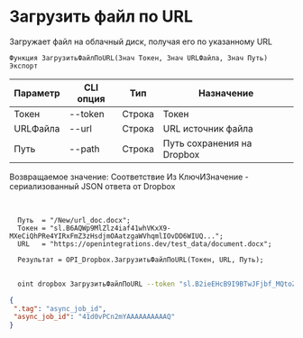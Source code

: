 ﻿---
sidebar_position: 5
---

# Загрузить файл по URL
 Загружает файл на облачный диск, получая его по указанному URL



`Функция ЗагрузитьФайлПоURL(Знач Токен, Знач URLФайла, Знач Путь) Экспорт`

  | Параметр | CLI опция | Тип | Назначение |
  |-|-|-|-|
  | Токен | --token | Строка | Токен |
  | URLФайла | --url | Строка | URL источник файла |
  | Путь | --path | Строка | Путь сохранения на Dropbox |

  
  Возвращаемое значение:   Соответствие Из КлючИЗначение - сериализованный JSON ответа от Dropbox

<br/>




```bsl title="Пример кода"
  Путь  = "/New/url_doc.docx";
  Токен = "sl.B6AQWp9MlZlz4iaf41whVKxX9-MXeCiQhPRe4YIRxFmZ3zHsdjmOAatzgaWVhqmlIOvDD6WIUQ...";
  URL   = "https://openintegrations.dev/test_data/document.docx";
  
  Результат = OPI_Dropbox.ЗагрузитьФайлПоURL(Токен, URL, Путь);
```
	


```sh title="Пример команды CLI"
    
  oint dropbox ЗагрузитьФайлПоURL --token "sl.B2ieEHcB9I9BTwJFjbf_MQtoZMKjGYgkpBqzQkvBfuSz41Qpy5r3d7a4ax22I5ILWhd9KLbN5L..." --url %url% --path %path%

```

```json title="Результат"
{
 ".tag": "async_job_id",
 "async_job_id": "41d0vPCn2mYAAAAAAAAAAQ"
}
```
